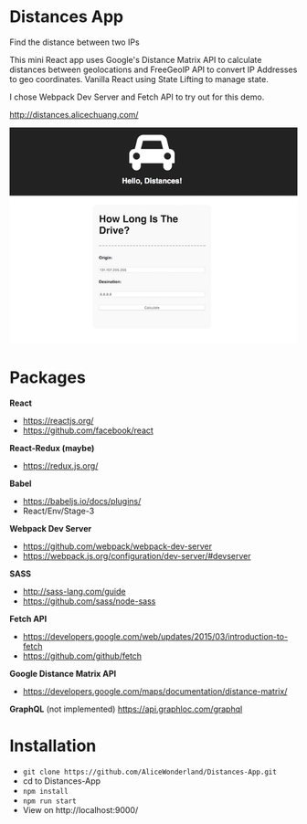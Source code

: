 # Distances App
Find the distance between two IPs

This mini React app uses Google's Distance Matrix API to calculate distances between geolocations and FreeGeoIP API to convert IP Addresses to geo coordinates. Vanilla React using State Lifting to manage state.

I chose Webpack Dev Server and Fetch API to try out for this demo.

http://distances.alicechuang.com/

![](https://github.com/AliceWonderland/Distances-App/blob/master/dist/distances.png)

# Packages
**React**
* https://reactjs.org/
* https://github.com/facebook/react

**React-Redux (maybe)**
* https://redux.js.org/

**Babel**
* https://babeljs.io/docs/plugins/
* React/Env/Stage-3

**Webpack Dev Server**
* https://github.com/webpack/webpack-dev-server
* https://webpack.js.org/configuration/dev-server/#devserver

**SASS**
* http://sass-lang.com/guide
* https://github.com/sass/node-sass

**Fetch API**
* https://developers.google.com/web/updates/2015/03/introduction-to-fetch
* https://github.com/github/fetch

**Google Distance Matrix API**
* https://developers.google.com/maps/documentation/distance-matrix/

**GraphQL** (not implemented)
https://api.graphloc.com/graphql

# Installation
* `git clone https://github.com/AliceWonderland/Distances-App.git`
* cd to Distances-App
* `npm install`
* `npm run start`
* View on http://localhost:9000/